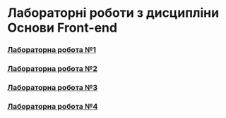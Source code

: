 # Лабораторні роботи з дисципліни Основи Front-end
### [Лабораторна робота №1](https://holoborodkom.github.io/front-end/lab1/index.html)
### [Лабораторна робота №2](https://holoborodkom.github.io/front-end/lab2/index.html)
### [Лабораторна робота №3](https://holoborodkom.github.io/front-end/lab3/index.html)
### [Лабораторна робота №4](https://holoborodkom.github.io/front-end/lab4/index.html)
